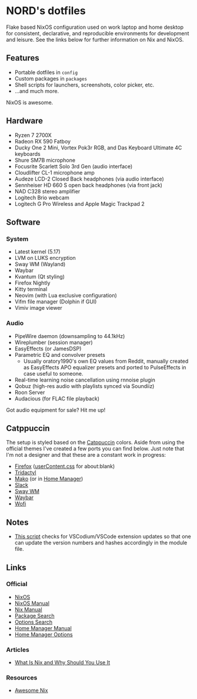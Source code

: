# NORD's dotfiles

Flake based NixOS configuration used on work laptop and home desktop for consistent, declarative, and reproducible environments for development and leisure. See the links below for further information on Nix and NixOS.

## Features

* Portable dotfiles in `config`
* Custom packages in `packages`
* Shell scripts for launchers, screenshots, color picker, etc.
* ...and much more.

NixOS is awesome.

## Hardware

* Ryzen 7 2700X
* Radeon RX 590 Fatboy
* Ducky One 2 Mini, Vortex Pok3r RGB, and Das Keyboard Ultimate 4C keyboards
* Shure SM7B microphone
* Focusrite Scarlett Solo 3rd Gen (audio interface)
* Cloudlifter CL-1 microphone amp
* Audeze LCD-2 Closed Back headphones (via audio interface)
* Sennheiser HD 660 S open back headphones (via front jack)
* NAD C328 stereo amplifier
* Logitech Brio webcam
* Logitech G Pro Wireless and Apple Magic Trackpad 2

## Software

### System

* Latest kernel (5.17)
* LVM on LUKS encryption
* Sway WM (Wayland)
* Waybar
* Kvantum (Qt styling)
* Firefox Nightly
* Kitty terminal
* Neovim (with Lua exclusive configuration)
* Vifm file manager (Dolphin if GUI)
* Vimiv image viewer

### Audio

* PipeWire daemon (downsampling to 44.1kHz)
* Wireplumber (session manager)
* EasyEffects (or JamesDSP)
* Parametric EQ and convolver presets
    * Usually oratory1990's own EQ values from Reddit, manually created as EasyEffects
      APO equalizer presets and ported to PulseEffects in case useful to someone.
* Real-time learning noise cancellation using rnnoise plugin
* Qobuz (high-res audio with playlists synced via Soundiiz)
* Roon Server
* Audacious (for FLAC file playback)

Got audio equipment for sale? Hit me up!

## Catppuccin 

The setup is styled based on the [Catppuccin](https://github.com/catppuccin) colors. Aside from using the official themes I've created a few ports you can find below. Just note that I'm not a designer and that these are a constant work in progress:

* [Firefox](https://addons.mozilla.org/en-US/firefox/addon/catppuccinito-for-color/)
  ([userContent.css](https://github.com/dnordstrom/dotfiles/blob/main/config/firefox/chrome/userContent.css) for about:blank)
* [Tridactyl](https://github.com/dnordstrom/dotfiles/blob/main/config/firefox/tridactyl/themes/catppuccin.css)
* [Mako](https://github.com/dnordstrom/dotfiles/blob/main/config/mako/config) (or in [Home
  Manager](https://github.com/dnordstrom/dotfiles/blob/e8537da24030315fc815c4a67e786d562d0e58c8/users/dnordstrom.nix#L992))
* [Slack](https://github.com/dnordstrom/dotfiles/blob/main/config/slack/catppuccin.colors)
* [Sway WM](https://github.com/dnordstrom/dotfiles/blob/main/config/sway/colors.catppuccin)
* [Waybar](https://github.com/dnordstrom/dotfiles/blob/main/config/waybar/style.css)
* [Wofi](https://github.com/dnordstrom/dotfiles/blob/main/config/wofi/style.css)

## Notes

* [This script](https://github.com/NixOS/nixpkgs/blob/master/pkgs/misc/vscode-extensions/update_installed_exts.sh) checks for VSCodium/VSCode extension updates so that one can update the version numbers and hashes accordingly in the module file.

## Links

### Official

* [NixOS](https://nixos.org/)
* [NixOS Manual](https://nixos.org/manual/nixos/unstable/)
* [Nix Manual](https://nixos.org/manual/nix/unstable/)
* [Package Search](https://search.nixos.org/packages?channel=unstable)
* [Options Search](https://search.nixos.org/options?channel=unstable)
* [Home Manager Manual](https://nix-community.github.io/home-manager/)
* [Home Manager Options](https://nix-community.github.io/home-manager/options.html)

### Articles

* [What Is Nix and Why Should You Use It](https://serokell.io/blog/what-is-nix)

### Resources

* [Awesome Nix](https://nix-community.github.io/awesome-nix/)

